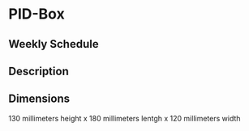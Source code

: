 # PID-Box
## Weekly Schedule
## Description  
## Dimensions
130 millimeters height x 180 millimeters lentgh x 120 millimeters width
